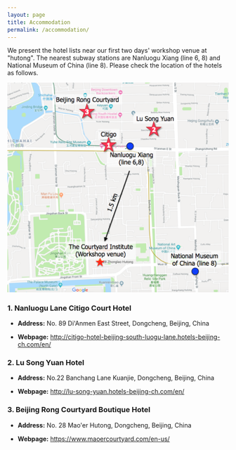 ```yaml
---
layout: page
title: Accommodation
permalink: /accommodation/
---
```


We present the hotel lists near our first two days' workshop venue at "hutong". The nearest subway stations are Nanluogu Xiang (line 6, 8) and National Museum of China (line 8). Please check the location of the hotels as follows.

<img src="/images/hotels.png" width="600">



### 1. Nanluogu Lane Citigo Court Hotel

* __Address:__ No. 89 Di'Anmen East Street, Dongcheng, Beijing, China

* __Webpage:__ <a href="http://citigo-hotel-beijing-south-luogu-lane.hotels-beijing-ch.com/en/" target="_blank">http://citigo-hotel-beijing-south-luogu-lane.hotels-beijing-ch.com/en/</a>


### 2. Lu Song Yuan Hotel

* __Address:__ No.22 Banchang Lane Kuanjie, Dongcheng, Beijing, China

* __Webpage:__ <a href="http://lu-song-yuan.hotels-beijing-ch.com/en/" target="_blank">http://lu-song-yuan.hotels-beijing-ch.com/en/</a>


### 3. Beijing Rong Courtyard Boutique Hotel

* __Address:__ No. 28 Mao'er Hutong, Dongcheng, Beijing, China

* __Webpage:__ <a href="https://www.maoercourtyard.com/en-us/" target="_blank">https://www.maoercourtyard.com/en-us/</a>
